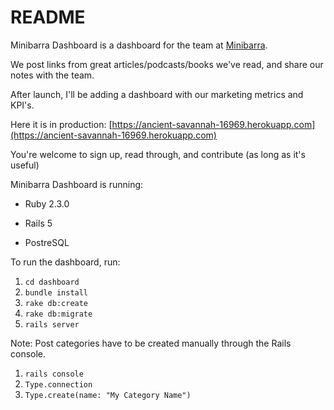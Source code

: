 # README

Minibarra Dashboard is a dashboard for the team at [Minibarra](http://www.minibarra.com). 

We post links from great articles/podcasts/books we've read, and share our notes with the team. 

After launch, I'll be adding a dashboard with our marketing metrics and KPI's.

Here it is in production: 
[https://ancient-savannah-16969.herokuapp.com](https://ancient-savannah-16969.herokuapp.com)

You're welcome to sign up, read through, and contribute (as long as it's useful)

Minibarra Dashboard is running:

* Ruby 2.3.0

* Rails 5

* PostreSQL

To run the dashboard, run: 

1. `cd dashboard`
2. `bundle install`
2. `rake db:create`
3. `rake db:migrate`
4. `rails server`

Note: Post categories have to be created manually through the Rails console. 

1. `rails console`
2. `Type.connection`
3. `Type.create(name: "My Category Name")`

